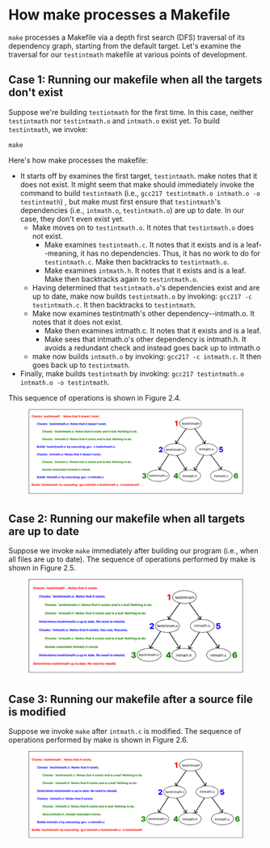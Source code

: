 # How make processes a Makefile

`make` processes a Makefile via a depth first search (DFS) traversal of its dependency graph, starting from the default target. Let's examine the traversal for our `testintmath` makefile at various points of development.&#x20;

## Case 1: Running our makefile when all the targets don't exist

Suppose we're building `testintmath` for the first time. In this case, neither `testintmath` nor `testintmath.o` and `intmath.o` exist yet. To build `testintmath`, we invoke:&#x20;

```
make
```

Here's how make processes the makefile:

* It starts off by examines the first target, `testintmath`. make notes that it does not exist. It might seem that make should immediately invoke the command to build `testintmath` (i.e., `gcc217 testintmath.o intmath.o -o testintmath`) , but make must first ensure that `testintmath`'s dependencies (i.e., `intmath.o`, `testintmath.o`) are up to date. In our case, they don't even exist yet.&#x20;
  * Make moves on to `testintmath.o`. It notes that `testintmath.o` does not exist.&#x20;
    * Make examines `testintmath.c`. It notes that it exists and is a leaf--meaning, it has no dependencies. Thus, it has no work to do for `testintmath.c`. Make then backtracks to `testintmath.o`.
    * Make examines `intmath.h`. It notes that it exists and is a leaf. Make then backtracks again to `testintmath.o`.
  * Having determined that `testintmath.o`'s dependencies exist and are up to date, make now builds `testintmath.o` by invoking: `gcc217 -c testintmath.c`. It then backtracks to `testintmath`.&#x20;
  * Make now examines testintmath's other dependency--intmath.o. It notes that it does not exist.&#x20;
    * Make then examines intmath.c. It notes that it exists and is a leaf.&#x20;
    * Make sees that intmath.o's other dependency is intmath.h. It avoids a redundant check and instead goes back up to intmath.o
  * make now builds `intmath.o` by invoking: `gcc217 -c intmath.c`. It then goes back up to `testintmath`.&#x20;
* Finally, make builds `testintmath` by invoking: `gcc217 testintmath.o intmath.o -o testintmath`.

This sequence of operations is shown in Figure 2.4.

<figure><img src="../../.gitbook/assets/Group 66 (5).png" alt=""><figcaption></figcaption></figure>

## Case 2: Running our makefile when all targets are up to date

Suppose we invoke `make` immediately after building our program (i.e., when all files are up to date). The sequence of operations performed by make is shown in Figure 2.5.

<figure><img src="../../.gitbook/assets/Group 67 (1).png" alt=""><figcaption></figcaption></figure>

## Case 3: Running our makefile after a source file is modified

Suppose we invoke `make` after `intmath.c` is modified. The sequence of operations performed by make is shown in Figure 2.6.

<figure><img src="../../.gitbook/assets/Group 68 (2).png" alt=""><figcaption></figcaption></figure>
